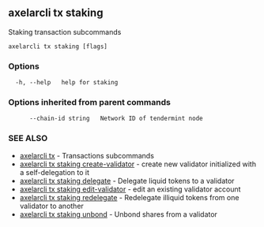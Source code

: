 ## axelarcli tx staking

Staking transaction subcommands

```
axelarcli tx staking [flags]
```

### Options

```
  -h, --help   help for staking
```

### Options inherited from parent commands

```
      --chain-id string   Network ID of tendermint node
```

### SEE ALSO

- [axelarcli tx](axelarcli_tx.md)	 - Transactions subcommands
- [axelarcli tx staking create-validator](axelarcli_tx_staking_create-validator.md)	 - create new validator initialized with a self-delegation to it
- [axelarcli tx staking delegate](axelarcli_tx_staking_delegate.md)	 - Delegate liquid tokens to a validator
- [axelarcli tx staking edit-validator](axelarcli_tx_staking_edit-validator.md)	 - edit an existing validator account
- [axelarcli tx staking redelegate](axelarcli_tx_staking_redelegate.md)	 - Redelegate illiquid tokens from one validator to another
- [axelarcli tx staking unbond](axelarcli_tx_staking_unbond.md)	 - Unbond shares from a validator
